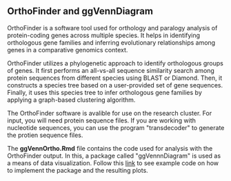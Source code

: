 ## OrthoFinder and ggVennDiagram

OrthoFinder is a software tool used for orthology and paralogy analysis of protein-coding 
genes across multiple species. It helps in identifying orthologous gene families and inferring evolutionary 
relationships among genes in a comparative genomics context.

OrthoFinder utilizes a phylogenetic approach to identify orthologous groups of genes. It first performs an all-vs-all 
sequence similarity search among protein sequences from different species using BLAST or Diamond. Then, it constructs a
species tree based on a user-provided set of gene sequences. Finally, it uses this species tree to infer orthologous gene families by applying a graph-based clustering algorithm.

The OrthoFinder software is avalible for use on the research cluster. For input, you will need protein sequence files. If you are working with nucleotide sequences, you can use the program "transdecoder" to generate the protien sequence files. 

The **ggVennOrtho.Rmd** file contains the code used for analysis with the OrthoFinder output. In this, a package called "ggVennnDiagram" is used 
as a means of data visualization. Follow this [link](https://rpubs.com/mchunn/1047432) to see example code on how to implement the package and the resulting plots. 
